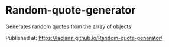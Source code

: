 # Random-quote-generator
Generates random quotes from the array of objects

Published at: https://laciann.github.io/Random-quote-generator/
